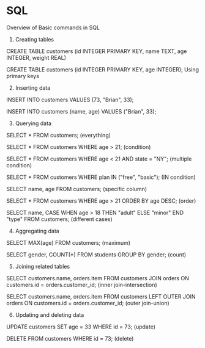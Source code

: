 # SQL
Overview of Basic commands in SQL

1) Creating tables

  CREATE TABLE customers (id INTEGER PRIMARY KEY, name TEXT, age INTEGER, weight REAL)
  
  CREATE TABLE customers (id INTEGER PRIMARY KEY, age INTEGER); Using primary keys
  
2) Inserting data

  INSERT INTO customers VALUES (73, "Brian", 33);
  
  INSERT INTO customers (name, age) VALUES ("Brian", 33);
  
3) Querying data

  SELECT * FROM customers;  (everything)
  
  SELECT * FROM customers WHERE age > 21; (condition)
  
  SELECT * FROM customers WHERE age < 21 AND state = "NY";  (multiple condition)
  
  SELECT * FROM customers WHERE plan IN ("free", "basic"); (IN condition)
  
  SELECT name, age FROM customers; (specific column)
  
  SELECT * FROM customers WHERE age > 21 ORDER BY age DESC; (order)
  
  SELECT name, CASE WHEN age > 18 THEN "adult" ELSE "minor" END "type" FROM customers;  (different cases)
  
4) Aggregating data
  
  SELECT MAX(age) FROM customers;  (maximum)
  
  SELECT gender, COUNT(*) FROM students GROUP BY gender;  (count)
  
5) Joining related tables

  SELECT customers.name, orders.item FROM customers JOIN orders ON customers.id = orders.customer_id; (inner join-intersection)
  
  SELECT customers.name, orders.item FROM customers LEFT OUTER JOIN orders ON customers.id = orders.customer_id; (outer join-union)
  
6) Updating and deleting data

  UPDATE customers SET age = 33 WHERE id = 73;  (update)
  
  DELETE FROM customers WHERE id = 73;  (delete)
